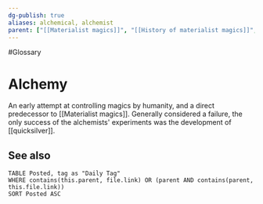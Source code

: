 ```yaml
---
dg-publish: true
aliases: alchemical, alchemist
parent: ["[[Materialist magics]]", "[[History of materialist magics]]", "[[Oremongers Guild]]"]
---
```

#Glossary 
# Alchemy

An early attempt at controlling magics by humanity, and a direct predecessor to [[Materialist magics]]. Generally considered a failure, the only success of the alchemists' experiments was the development of [[quicksilver]].

## See also

```dataview
TABLE Posted, tag as "Daily Tag"
WHERE contains(this.parent, file.link) OR (parent AND contains(parent, this.file.link))
SORT Posted ASC
```
